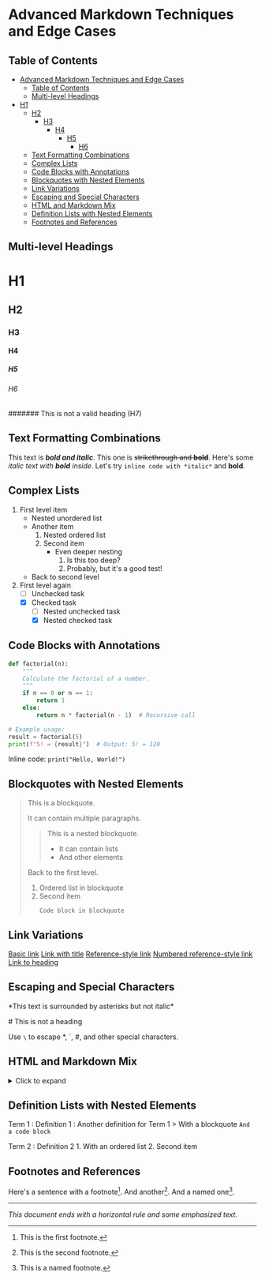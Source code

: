 # Advanced Markdown Techniques and Edge Cases

## Table of Contents
- [Advanced Markdown Techniques and Edge Cases](#advanced-markdown-techniques-and-edge-cases)
  - [Table of Contents](#table-of-contents)
  - [Multi-level Headings](#multi-level-headings)
- [H1](#h1)
  - [H2](#h2)
    - [H3](#h3)
      - [H4](#h4)
        - [H5](#h5)
          - [H6](#h6)
  - [Text Formatting Combinations](#text-formatting-combinations)
  - [Complex Lists](#complex-lists)
  - [Code Blocks with Annotations](#code-blocks-with-annotations)
  - [Blockquotes with Nested Elements](#blockquotes-with-nested-elements)
  - [Link Variations](#link-variations)
  - [Escaping and Special Characters](#escaping-and-special-characters)
  - [HTML and Markdown Mix](#html-and-markdown-mix)
  - [Definition Lists with Nested Elements](#definition-lists-with-nested-elements)
  - [Footnotes and References](#footnotes-and-references)

## Multi-level Headings

# H1
## H2
### H3
#### H4
##### H5
###### H6

####### This is not a valid heading (H7)

## Text Formatting Combinations

This text is ***bold and italic***. 
This one is ~~strikethrough and **bold**~~.
Here's some *italic text with **bold** inside*.
Let's try `inline code with *italic*` and **bold**.

## Complex Lists

1. First level item
    - Nested unordered list
    - Another item
        1. Nested ordered list
        2. Second item
            - Even deeper nesting
                1. Is this too deep?
                2. Probably, but it's a good test!
    - Back to second level
2. First level again
    - [ ] Unchecked task
    - [x] Checked task
        - [ ] Nested unchecked task
        - [x] Nested checked task

## Code Blocks with Annotations

```python
def factorial(n):
    """
    Calculate the factorial of a number.
    """
    if n == 0 or n == 1:
        return 1
    else:
        return n * factorial(n - 1)  # Recursive call

# Example usage:
result = factorial(5)
print(f"5! = {result}")  # Output: 5! = 120
```

Inline code: `print("Hello, World!")`

## Blockquotes with Nested Elements

> This is a blockquote.
> 
> It can contain multiple paragraphs.
>
>> This is a nested blockquote.
>>
>> - It can contain lists
>> - And other elements
>
> Back to the first level.
>
> 1. Ordered list in blockquote
> 2. Second item
>     ```
>     Code block in blockquote
>     ```

## Link Variations

[Basic link](https://www.example.com)
[Link with title](https://www.example.com "Example Website")
[Reference-style link][ref1]
[Numbered reference-style link][1]
[Link to heading](#complex-lists)

[ref1]: https://www.example.com
[1]: https://www.example.com/another-page

## Escaping and Special Characters

\*This text is surrounded by asterisks but not italic\*

\# This is not a heading

Use `\` to escape \*, \`, \#, and other special characters.

## HTML and Markdown Mix

<details>
<summary>Click to expand</summary>

This content is inside an HTML `details` tag.

- It can contain Markdown
- Like this list
- And *formatted* **text**

</details>

## Definition Lists with Nested Elements

Term 1
: Definition 1
: Another definition for Term 1
    > With a blockquote
    ```
    And a code block
    ```

Term 2
: Definition 2
    1. With an ordered list
    2. Second item

## Footnotes and References

Here's a sentence with a footnote[^1]. And another[^2]. And a named one[^note].

[^1]: This is the first footnote.
[^2]: This is the second footnote.
[^note]: This is a named footnote.

---

*This document ends with a horizontal rule and some emphasized text.*